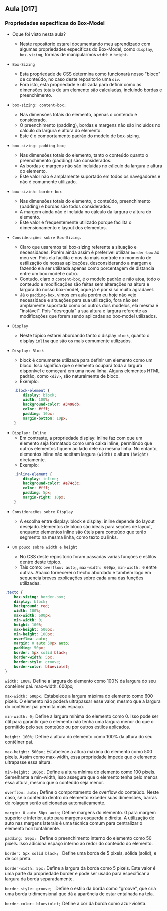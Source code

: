 ## Aula [017]

### Propriedades especificas do Box-Model

- Oque foi visto nesta aula?
  * Neste repositorio estarei documentando meu aprendizado com algumas propriedades especificas do Box-Model, como `display`, `box-sizing`, formas de manipularmos `width` e `height`.

- `Box-Sizing`
  * Esta propriedade de CSS determina como funcionará nosso "bloco" de conteúdo, no caso deste repositorio uma `div`.
  * Fora isto, esta propriedade é utilizada para definir como as dimensões totais de um elemento são calculadas, incluindo bordas e preenchimento.
  
- `box-sizing: content-box;`
  * Nas dimensões totais do elemento, apenas o conteúdo é considerado.
  * O preenchimento (padding), bordas e margens não são incluídos no cálculo da largura e altura do elemento.
  * Este é o comportamento padrão do modelo de box-sizing.
  
- `box-sizing: padding-box;`
  * Nas dimensões totais do elemento, tanto o conteúdo quanto o preenchimento (padding) são considerados.
  * As bordas e margens não são incluídas no cálculo da largura e altura do elemento.
  * Este valor não é amplamente suportado em todos os navegadores e não é comumente utilizado.
  
- `box-sizinh: border-box`
  * Nas dimensões totais do elemento, o conteúdo, preenchimento (padding) e bordas são todos considerados.
  * A margem ainda não é incluída no cálculo da largura e altura do elemento.
  * Este valor é frequentemente utilizado porque facilita o dimensionamento e layout dos elementos.

- `Considerações sobre Box-Sizing.`
  * Claro que usaremos tal box-sizing referente a situação e necessidades. Porém ainda assim é preferivel utilizar `border-box` ao meu ver. Pois ela facilita e nos da mais controle no momento de estilização de nossas aplicações, desconsiderando a margem e fazendo ela ser utilizada apenas como porcentagem de distancia entre um box model e outro.
  * Contudo, claro o `content-box`, é o modelo padrão e não atoa, todo o conteudo e modificações são feitas sem alterações na altura e largura do nosso box-model, oque já é por si só muito agradavel.
  * Já o `padding-box`, vimos em aula porém eu hoje não vejo necessidade e situações para sua utilização, fora não ser amplamente suportada como os outros dois modelos, ela mesma é "instável". Pois "desregula" a sua altura e largura referente as modificações que forem sendo aplicadas ao box-model utilizados.

- `Display`
  * Neste tópico estarei abordando tanto o display `block`, quanto o display `inline` que são os mais comumente utilizados.

- `Display: Block`
  * block é comumente utilizada para definir um elemento como um bloco. Isso significa que o elemento ocupará toda a largura disponível e começará em uma nova linha. Alguns elementos HTML padrão, como `<div>`, são naturalmente de bloco.
  * Exemplo:
```css
    .block-element {
        display: block;
        width: 100%;
        background-color: #3498db;
        color: #fff;
        padding: 10px;
        margin-bottom: 10px;
    }
```

- `Display: Inline`
  * Em contraste, a propriedade display: inline faz com que um elemento seja formatado como uma caixa inline, permitindo que outros elementos fiquem ao lado dele na mesma linha. No entanto, elementos inline não aceitam largura `(width)` e altura `(height)` diretamente.
  * Exemplo:
```css
    .inline-element {
        display: inline;
        background-color: #e74c3c;
        color: #fff;
        padding: 5px;
        margin-right: 10px;
    }
```

- `Considerações sobre Display`
  * A escolha entre display: block e display: inline depende do layout desejado. Elementos de bloco são ideais para seções de layout, enquanto elementos inline são úteis para conteúdo que terão segmento na mesma linha, como texto ou links.


- `Um pouco sobre width e height`
  * No CSS deste repositorio foram passadas varias funções e estilos dentro deste tópico.
  * Tais como: `overflow: auto;`, `max-width: 600px`, `min-width: 0` entre outras. Abaixo fornecerei o trecho abordado e também logo em sequencia breves explicações sobre cada uma das funções utilizadas.
```css
.texto {
    box-sizing: border-box;
    display: block;
    background: red;
    width: 100%;
    max-width: 600px;
    min-width: 0;
    height: 100%;
    max-height: 500px;
    min-height: 100px;
    overflow: auto;
    margin: 0 auto 50px auto;
    padding: 50px;
    border: 5px solid black;
    border-width: 5px;
    border-style: groove;
    border-color: blueviolet;
}
```

`width: 100%;`
Define a largura do elemento como 100% da largura do seu contêiner pai.
max-width: 600px;

`max-width: 600px;`
Estabelece a largura máxima do elemento como 600 pixels. O elemento não poderá ultrapassar esse valor, mesmo que a largura do contêiner pai permita mais espaço.

`min-width: 0;`
Define a largura mínima do elemento como 0. Isso pode ser útil para garantir que o elemento não tenha uma largura menor do que o permitido pelo seu conteúdo ou por outros estilos aplicados.

`height: 100%;`
Define a altura do elemento como 100% da altura do seu contêiner pai.

`max-height: 500px;`
Estabelece a altura máxima do elemento como 500 pixels. Assim como max-width, essa propriedade impede que o elemento ultrapasse essa altura.

`min-height: 100px;`
Define a altura mínima do elemento como 100 pixels. Semelhante a min-width, isso assegura que o elemento tenha pelo menos essa altura, mesmo que o conteúdo seja menor.

`overflow: auto;`
Define o comportamento de overflow do conteúdo. Neste caso, se o conteúdo dentro do elemento exceder suas dimensões, barras de rolagem serão adicionadas automaticamente.

`margin: 0 auto 50px auto;`
Define margens do elemento. 0 para margem superior e inferior, auto para margens esquerda e direita. A utilização de auto nas margens laterais é uma técnica comum para centralizar o elemento horizontalmente.

`padding: 50px; `
Define o preenchimento interno do elemento como 50 pixels. Isso adiciona espaço interno ao redor do conteúdo do elemento.

`border: 5px solid black; `
Define uma borda de 5 pixels, sólida (solid), e de cor preta.

`border-width: 5px;`
Define a largura da borda como 5 pixels. Este valor é uma parte da propriedade border e pode ser usado para especificar a largura da borda separadamente.

`border-style: groove; `
Define o estilo da borda como "groove", que cria uma borda tridimensional que dá a aparência de estar entalhada na tela.

`border-color: blueviolet;`
Define a cor da borda como azul-violeta.


